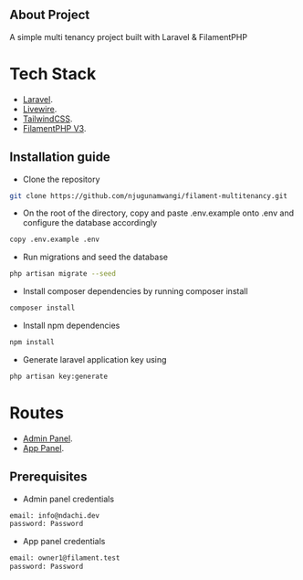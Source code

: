 ## About Project

A simple multi tenancy project built with Laravel & FilamentPHP

# Tech Stack

- [Laravel](https://laravel.com).
- [Livewire](https://livewire.laravel.com).
- [TailwindCSS](https://tailwindcss.com).
- [FilamentPHP V3](https://filamentphp.com).

## Installation guide

- Clone the repository

```bash
git clone https://github.com/njugunamwangi/filament-multitenancy.git
```
- On the root of the directory, copy and paste .env.example onto .env and configure the database accordingly
 ```bash
copy .env.example .env
```

- Run migrations and seed the database
```bash
php artisan migrate --seed
```

- Install composer dependencies by running composer install
 ```bash
composer install
```

- Install npm dependencies
```bash
npm install
```

- Generate laravel application key using 
```bash
php artisan key:generate
```

# Routes

- [Admin Panel](https://admin.filament-multitenancy.test.com).
- [App Panel](https://app.filament-multitenancy.test.com).

## Prerequisites

- Admin panel credentials

```bash
email: info@ndachi.dev
password: Password
```

- App panel credentials

```bash
email: owner1@filament.test
password: Password
```
